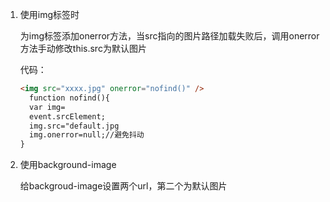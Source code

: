 1. 使用img标签时

    为img标签添加onerror方法，当src指向的图片路径加载失败后，调用onerror方法手动修改this.src为默认图片

    代码：
    ```html
    <img src="xxxx.jpg" onerror="nofind()" />
      function nofind(){
      var img=
      event.srcElement;
      img.src="default.jpg
      img.onerror=null;//避免抖动
    }
    ```
1. 使用background-image

    给backgroud-image设置两个url，第二个为默认图片